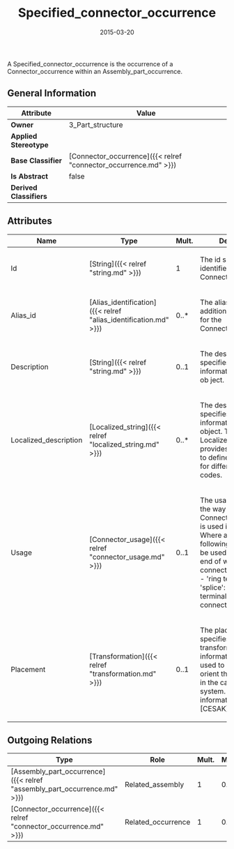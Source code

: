﻿---
title: Specified_connector_occurrence
toc: false
type: specs
date: "2015-03-20"
draft: false
specification: KBL
version: 2.4.sr1
documentType: "Recommendation"
elementType: Class
classes:
  - Specified_connector_occurrence
menu_name: kbl-2.4.sr1
---
<p>A Specified_connector_occurrence is the occurrence of a Connector_occurrence within an Assembly_part_occurrence.</p>

## General Information

| Attribute               | Value |
|-------------------------|-------|
| **Owner**               | 3_Part_structure |
| **Applied Stereotype**  |   |
| **Base Classifier**     | [Connector_occurrence]({{< relref "connector_occurrence.md" >}})<br/>  |
| **Is Abstract**         | false |
| **Derived Classifiers** |   |

## Attributes
|  Name  |  Type  |  Mult.  |  Description  |  Owning Classifier  |
|--------|--------|---------|---------------|--------------|
|Id | [String]({{< relref "string.md" >}}) | 1 | <p>The id specifies the identifier of the Connector_occurrence.</p> | [Connector_occurrence]({{< relref "connector_occurrence.md" >}}) |
|Alias_id | [Alias_identification]({{< relref "alias_identification.md" >}}) | 0..* | <p>The alias_id specifies additional identifiers for the Connector_occurrence.</p> | [Connector_occurrence]({{< relref "connector_occurrence.md" >}}) |
|Description | [String]({{< relref "string.md" >}}) | 0..1 | <p>The description specifies additional information about the ob ject.</p> | [Connector_occurrence]({{< relref "connector_occurrence.md" >}}) |
|Localized_description | [Localized_string]({{< relref "localized_string.md" >}}) | 0..* | <p> The description specifies additional information about the object. The Localized_description provides the possibility to define descriptions for different language codes.       </p> | [Connector_occurrence]({{< relref "connector_occurrence.md" >}}) |
|Usage | [Connector_usage]({{< relref "connector_usage.md" >}}) | 0..1 | <p>The usage specifies the way how a Connector_occurrence is used in a connection. Where applicable the following values shall be used:  - 'no end': end of wire without any connector ("blunt cut") - 'ring terminal': - 'splice': - 'dangler': terminal without any connector housing.</p> | [Connector_occurrence]({{< relref "connector_occurrence.md" >}}) |
|Placement | [Transformation]({{< relref "transformation.md" >}}) | 0..1 | <p>The placement specifies the transformation information, which is used to locate and orient the occurrence in the car coordinate system. For further information see [CESAK].</p> | [Connector_occurrence]({{< relref "connector_occurrence.md" >}}) |

## Outgoing Relations
|    Type  |   Role   |   Mult.   |   Mult.   |   Description   |
|----------|----------|-----------|-----------|-----------------|
| [Assembly_part_occurrence]({{< relref "assembly_part_occurrence.md" >}}) | Related_assembly | 1 | 0..* |  |
| [Connector_occurrence]({{< relref "connector_occurrence.md" >}}) | Related_occurrence | 1 | 0..* |  |
